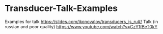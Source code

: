 # Transducer-Talk-Examples
Examples for talk https://slides.com/ikonovalov/transducers_js_ru#/
Talk (in russian and poor quality) https://www.youtube.com/watch?v=CzY1fBeT0kY
